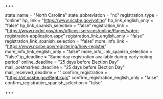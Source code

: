 +++

state_name = "North Carolina"
state_abbreviation = "nc"
registration_type = "online"
hp_link = "https://www.ncsbe.gov/voting"
hp_link_english_only = "false"
hp_link_spanish_selection = "false"
registration_link = "https://www.ncdot.gov/dmv/offices-services/online/Pages/voter-registration-application.aspx"
registration_link_english_only = "false"
registration_link_spanish_selection = "false"
more_info_link = "https://www.ncsbe.gov/registering/how-register"
more_info_link_english_only = "false"
more_info_link_spanish_selection = "false"
ip_deadline = "Same day registration available during early voting period"
online_deadline = "25 days before Election Day"
mail_postmarked_deadline = "25 days before Election Day"
mail_received_deadline = ""
confirm_registration = "https://vt.ncsbe.gov/RegLkup/"
confirm_registration_english_only = "false"
confirm_registration_spanish_selection = "false"

+++